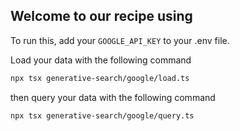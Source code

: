 ## Welcome to our recipe using

To run this, add your `GOOGLE_API_KEY` to your .env file. 

Load your data with the following command

```bash
npx tsx generative-search/google/load.ts
```

then query your data with the following command

```bash
npx tsx generative-search/google/query.ts
```
